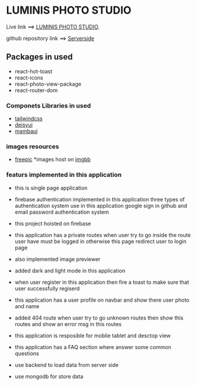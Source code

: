 # LUMINIS PHOTO STUDIO

Live link ==> [LUMINIS PHOTO STUDIO](https://travelphotographer-61e8c.web.app/).

github repository link ==> [Serverside](https://github.com/Porgramming-Hero-web-course/b6a11-service-review-server-side-mdmasudrana271)

## Packages in used

* react-hot-toast
* react-icons
* react-photo-view-package
* react-router-dom


### Componets Libraries in used

*  [tailwindcss](https://tailwindcss.com/docs/installation)
* [deisyui](https://daisyui.com/components/)
* [mambaui](https://www.mambaui.com/)

### images resources

* [freepic](https://www.freepik.com/)
*images host on [imgbb](https://imgbb.com/)

### featurs implemented in this application

* this is single page application
* firebase authentication implemented in this application three types of authentication system use in this application google sign in github and email password authentication system 
* this project hoisted on firebase
* this application has a private routes when user try to go inside the route user have must be logged in otherwise this page redirect user to login page
* also implemented image previewer 
* added dark and light mode in this application
* when user register in this application then fire a toast to make sure that user successfully regiserd
* this application has a user profile on navbar and show there user photo and name

* added 404 route when user try to go unknown routes then show this routes and show an error msg in this routes

* this application is resposible for moblie tablet and desctop view

* this application has a FAQ section where answer some common questions
* use backend to load data from server side
* use mongodb for store data 


